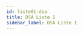 ```yaml
---
id: liste01-dsa
title: DSA Liste 1
sidebar_label: DSA Liste 1
---
```

<table id="dsaListe"> </table> <!-- Hier wird alles reingepackt -->  
	
<p hidden><img src="/img/zur.png" width="20" onload="dsaListen(1)" /></p> <!-- Initialisierung ------------>

<div id="dsaTab2">
	<div hidden>
## ÜBERSICHT Auditor 1 <br /><br />

###	<input type="button" class="knopf trans" id="onoffKnopf" value="On/Off"  onClick="dsaListen(11)"/>   

### <input type="button" class="knopf trans" id="blaKnopf" value="Drucken" onclick="window.print();" />	
	</div>
</div>